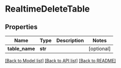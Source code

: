 # RealtimeDeleteTable

## Properties
Name | Type | Description | Notes
------------ | ------------- | ------------- | -------------
**table_name** | **str** |  | [optional] 

[[Back to Model list]](../README.md#documentation-for-models) [[Back to API list]](../README.md#documentation-for-api-endpoints) [[Back to README]](../README.md)


